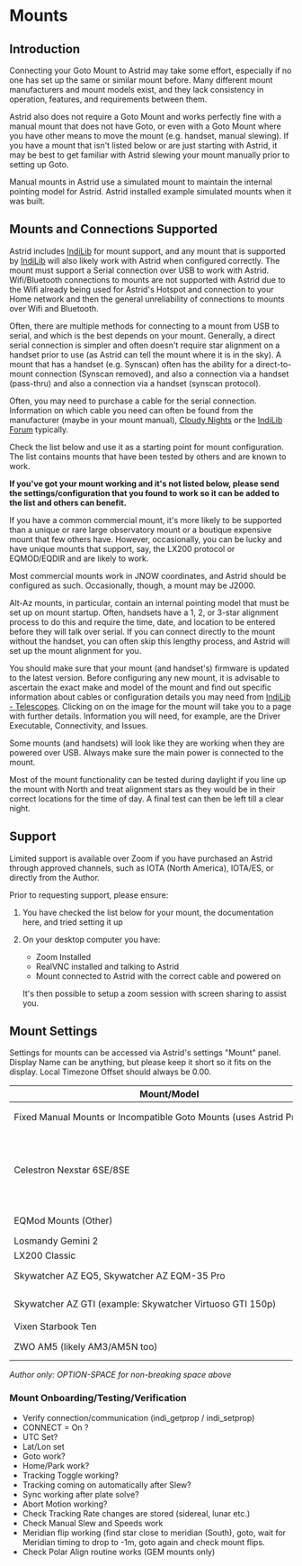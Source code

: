 # Mounts

## Introduction

Connecting your Goto Mount to Astrid may take some effort, especially if no one has set up the same or similar mount before. Many different mount manufacturers and mount models exist, and they lack consistency in operation, features, and requirements between them.

Astrid also does not require a Goto Mount and works perfectly fine with a manual mount that does not have Goto, or even with a Goto Mount where you have other means to move the mount (e.g. handset, manual slewing).  If you have a mount that isn't listed below or are just starting with Astrid, it may be best to get familiar with Astrid slewing your mount manually prior to setting up Goto.

Manual mounts in Astrid use a simulated mount to maintain the internal pointing model for Astrid.  Astrid installed example simulated mounts when it was built.

## Mounts and Connections Supported

Astrid includes [IndiLib](indilib.org) for mount support, and any mount that is supported by [IndiLib](indilib.org) will also likely work with Astrid when configured correctly. The mount must support a Serial connection over USB to work with Astrid.  Wifi/Bluetooth connections to mounts are not supported with Astrid due to the Wifi already being used for Astrid's Hotspot and connection to your Home network and then the general unreliability of connections to mounts over Wifi and Bluetooth.

Often, there are multiple methods for connecting to a mount from USB to serial, and which is the best depends on your mount.  Generally, a direct serial connection is simpler and often doesn't require star alignment on a handset prior to use (as Astrid can tell the mount where it is in the sky).  A mount that has a handset (e.g. Synscan) often has the ability for a direct-to-mount connection (Synscan removed), and also a connection via a handset (pass-thru) and also a connection via a handset (synscan protocol).

Often, you may need to purchase a cable for the serial connection. Information on which cable you need can often be found from the manufacturer (maybe in your mount manual), [Cloudy Nights](https://www.cloudynights.com) or the [IndiLib Forum](https://indilib.org/forum.html) typically.

Check the list below and use it as a starting point for mount configuration.  The list contains mounts that have been tested by others and are known to work.  

**If you've got your mount working and it's not listed below, please send the settings/configuration that you found to work so it can be added to the list and others can benefit.**

If you have a common commercial mount, it's more likely to be supported than a unique or rare large observatory mount or a boutique expensive mount that few others have.  However, occasionally, you can be lucky and have unique mounts that support, say, the LX200 protocol or EQMOD/EQDIR and are likely to work.

Most commercial mounts work in JNOW coordinates, and Astrid should be configured as such. Occasionally, though, a mount may be J2000.

Alt-Az mounts, in particular, contain an internal pointing model that must be set up on mount startup. Often, handsets have a 1, 2, or 3-star alignment process to do this and require the time, date, and location to be entered before they will talk over serial. If you can connect directly to the mount without the handset, you can often skip this lengthy process, and Astrid will set up the mount alignment for you.

You should make sure that your mount (and handset's) firmware is updated to the latest version.  Before configuring any new mount, it is advisable to ascertain the exact make and model of the mount and find out specific information about cables or configuration details you may need from [IndiLib - Telescopes](https://indilib.org/devices/mounts.html). Clicking on on the image for the mount will take you to a page with further details.  Information you will need, for example, are the Driver Executable, Connectivity, and Issues.

Some mounts (and handsets) will look like they are working when they are powered over USB. Always make sure the main power is connected to the mount.

Most of the mount functionality can be tested during daylight if you line up the mount with North and treat alignment stars as they would be in their correct locations for the time of day.  A final test can then be left till a clear night.

## Support

Limited support is available over Zoom if you have purchased an Astrid through approved channels, such as IOTA (North America), IOTA/ES, or directly from the Author.

Prior to requesting support, please ensure:

1. You have checked the list below for your mount, the documentation here, and tried setting it up
2. On your desktop computer you have:
	
	* Zoom Installed
	* RealVNC installed and talking to Astrid
	* Mount connected to Astrid with the correct cable and powered on

	It's then possible to setup a zoom session with screen sharing to assist you.
	



## Mount Settings

Settings for mounts can be accessed via Astrid's settings "Mount" panel.  Display Name can be anything, but please keep it short so it fits on the display.  Local Timezone Offset should always be 0.00.

| Mount/Model | Tested | Indi Module | Indi Telescope Id | Indi Custom Properties | Indi USB tty | Baud Rate | Mount Alignment Type | Goto Capability | Tracking Capability | Mount is J2000 | Parking Method | Cable | Notes |
| ----------- | ------ | ----------- | ----------------- | ---------------------- | ------------ | --------- | -------------------- | --------------- | ------------------- | -------------- | -------------- | ----- | ----- |
Fixed Manual Mounts or Incompatible Goto Mounts (uses Astrid Prepoint) | Yes | indi\_simulator\_telescope | <code>Telescope Simulator</code> | | /dev/ttyUSB0 | 9600 | altaz | unchecked | unchecked | unchecked | park | None | <code>This is a simulated mount and the default for prepoint, manual mounts, scopes without Goto or Goto mounts where communication isn't supported.</code> |
| Celestron Nexstar 6SE/8SE | Yes | indi\_celestron\_aux | <code>Celestron AUX</code> | <code>Celestron AUX.PORT_TYPE.PORT\_HC\_USB=On;Celestron AUX.CORDWRAP.INDI\_ENABLED=On</code> | /dev/ttyUSB0 | 19200 | altaz | checked | checked | unchecked | park | | <code>IMPORTANT: Power to the mount must be on.  The handset will show text even when not powered as it can get power via the USB, but the mount won't connect. LCD will have red backlight when power to the mount is on.  Mount must be powered on horizontal pointing North. Occasionally when started, mount may need "Try Again" on startup. Nexstar tracking is terrible, it's suggested to use the SE6/SE8 for prepoint goto.  Do not do any star alignment prior to (or after) connecting the mount, it's not required as this bypasses the regular mount firmware.</code> |
| EQMod Mounts (Other) | No | indi\_eqmod\_telescope | <code>EQMod Mount</code> | | /dev/ttyUSB0 | 115200 | eq | checked | checked | unchecked | park | USB Cable | <code>Unplug Synscan</code> |
| Losmandy Gemini 2 | Yes | indi\_lx200gemini | <code>Losmady Gemini</code> | | /dev/ttyACM0 | 9600 | eq | checked | checked | unchecked | park | | <code>See Steve Preston</code> |
| LX200 Classic | Yes | indi\_lx200classic | <code>LX200 Classic</code> | | /dev/ttyUSB0 | 9600 | altaz (should work in eq too) | checked | checked | unchecked | park | [Clearline](https://www.clearline-tech.com/repair-parts/lx200/lx200-usb-adapter.html) | <code>Tracking is permanently on with this mount.</code> |
| Skywatcher AZ EQ5, Skywatcher AZ EQM-35 Pro| Yes | indi\_eqmod\_telescope | <code>EQMod Mount</code> | | /dev/ttyUSB0 | 115200 | eq | checked | checked | unchecked | park | USB Cable | <code>Unplug Synscan</code> |
| Skywatcher AZ GTI (example: Skywatcher Virtuoso GTI 150p) | Yes | indi\_skywatcherAltAzMount | <code>Skywatcher Alt–Az</code> | | /dev/ttyUSB0 | 9600 | altaz | checked | checked | unchecked | park | | <code>Power mount on with tube horizontal and pointing north (the park position).  Use EqMod Cable.  On startup, Astrid may say "Failed to connect to mount", just click "Try Again" </code> |
| Vixen Starbook Ten | Yes | indi\_starbook\_ten | <code>Starbook Ten</code> | | /dev/null | 9600 | eq | checked | checked | unchecked | park | ethernet | <code>Connect to ethernet port on Pi. Point Dec West at startup (home position), accept warning about sun, then connect Astrid. Note Park on Starbook Ten often means RA is rotated, it is okay to start a polar alignment from this position.</code> |
| ZWO AM5 (likely AM3/AM5N too) | Yes | indi\_lx200am5 | <code>ZWO AM5</code> | | /dev/tty/ACM0 | 9600 | eq | checked | checked | unchecked | home | Regular A/B USB | |

*Author only: OPTION-SPACE for non-breaking space above*

### Mount Onboarding/Testing/Verification

* Verify connection/communication (indi\_getprop / indi\_setprop)
* CONNECT = On ?
* UTC Set?
* Lat/Lon set
* Goto work?
* Home/Park work?
* Tracking Toggle working?
* Tracking coming on automatically after Slew?
* Sync working after plate solve?
* Abort Motion working?
* Check Tracking Rate changes are stored (sidereal, lunar etc.)
* Check Manual Slew and Speeds work
* Meridian flip working (find star close to meridian (South), goto, wait for Meridian timing to drop to -1m, goto again and check mount flips.
* Check Polar Align routine works (GEM mounts only)
